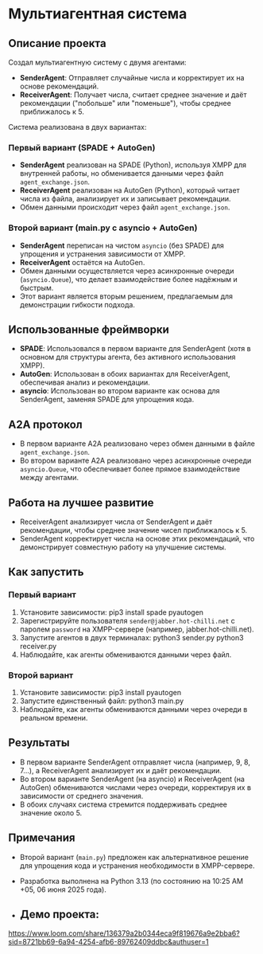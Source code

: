 # Мультиагентная система

## Описание проекта

Создал мультиагентную систему с двумя агентами:

- **SenderAgent**: Отправляет случайные числа и корректирует их на основе рекомендаций.
- **ReceiverAgent**: Получает числа, считает среднее значение и даёт рекомендации ("побольше" или "поменьше"), чтобы среднее приближалось к 5.

Система реализована в двух вариантах:

### Первый вариант (SPADE + AutoGen)

- **SenderAgent** реализован на SPADE (Python), используя XMPP для внутренней работы, но обменивается данными через файл `agent_exchange.json`.
- **ReceiverAgent** реализован на AutoGen (Python), который читает числа из файла, анализирует их и записывает рекомендации.
- Обмен данными происходит через файл `agent_exchange.json`.

### Второй вариант (main.py с asyncio + AutoGen)

- **SenderAgent** переписан на чистом `asyncio` (без SPADE) для упрощения и устранения зависимости от XMPP.
- **ReceiverAgent** остаётся на AutoGen.
- Обмен данными осуществляется через асинхронные очереди (`asyncio.Queue`), что делает взаимодействие более надёжным и быстрым.
- Этот вариант является вторым решением, предлагаемым для демонстрации гибкости подхода.

## Использованные фреймворки

- **SPADE**: Использовался в первом варианте для SenderAgent (хотя в основном для структуры агента, без активного использования XMPP).
- **AutoGen**: Использован в обоих вариантах для ReceiverAgent, обеспечивая анализ и рекомендации.
- **asyncio**: Использован во втором варианте как основа для SenderAgent, заменяя SPADE для упрощения кода.

## A2A протокол

- В первом варианте A2A реализовано через обмен данными в файле `agent_exchange.json`.
- Во втором варианте A2A реализовано через асинхронные очереди `asyncio.Queue`, что обеспечивает более прямое взаимодействие между агентами.

## Работа на лучшее развитие

- ReceiverAgent анализирует числа от SenderAgent и даёт рекомендации, чтобы среднее значение чисел приближалось к 5.
- SenderAgent корректирует числа на основе этих рекомендаций, что демонстрирует совместную работу на улучшение системы.

## Как запустить

### Первый вариант

1. Установите зависимости:
   pip3 install spade pyautogen
2. Зарегистрируйте пользователя `sender@jabber.hot-chilli.net` с паролем `password` на XMPP-сервере (например, jabber.hot-chilli.net).
3. Запустите агентов в двух терминалах:
   python3 sender.py
   python3 receiver.py
4. Наблюдайте, как агенты обмениваются данными через файл.

### Второй вариант

1. Установите зависимости:
   pip3 install pyautogen
2. Запустите единственный файл:
   python3 main.py
3. Наблюдайте, как агенты обмениваются данными через очереди в реальном времени.

## Результаты

- В первом варианте SenderAgent отправляет числа (например, 9, 8, 7...), а ReceiverAgent анализирует их и даёт рекомендации.
- Во втором варианте SenderAgent (на asyncio) и ReceiverAgent (на AutoGen) обмениваются числами через очереди, корректируя их в зависимости от среднего значения.
- В обоих случаях система стремится поддерживать среднее значение около 5.

## Примечания

- Второй вариант (`main.py`) предложен как альтернативное решение для упрощения кода и устранения необходимости в XMPP-сервере.
- Разработка выполнена на Python 3.13 (по состоянию на 10:25 AM +05, 06 июня 2025 года).

- ## Демо проекта:

https://www.loom.com/share/136379a2b0344eca9f819676a9e2bba6?sid=8721bb69-6a94-4254-afb6-89762409ddbc&authuser=1
